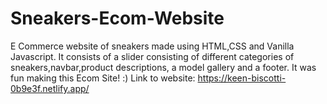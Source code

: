 # Sneakers-Ecom-Website
E Commerce website of sneakers made using HTML,CSS and Vanilla Javascript. It consists of a slider consisting of different categories of sneakers,navbar,product descriptions, a model gallery and a footer. It was fun making this Ecom Site! :)
Link to website: https://keen-biscotti-0b9e3f.netlify.app/
